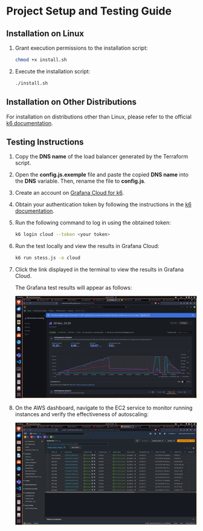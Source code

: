 # Project Setup and Testing Guide

## Installation on Linux

1. Grant execution permissions to the installation script:

    ```bash
    chmod +x install.sh
    ```

2. Execute the installation script:

    ```bash
    ./install.sh
    ```

## Installation on Other Distributions

For installation on distributions other than Linux, please refer to the official [k6 documentation](https://k6.io/docs/get-started/installation/).

## Testing Instructions

1. Copy the **DNS name** of the load balancer generated by the Terraform script.

2. Open the **config.js.exemple** file and paste the copied **DNS name** into the **DNS** variable. Then, rename the file to **config.js**.

3. Create an account on [Grafana Cloud for k6](https://grafana.com/docs/grafana-cloud/k6/get-started/run-cloud-tests-from-the-cli/#run-locally-and-stream-to-the-cloud).

4. Obtain your authentication token by following the instructions in the [k6 documentation](https://k6.io/docs/results-output/real-time/cloud/).

5. Run the following command to log in using the obtained token:

    ```bash
    k6 login cloud --token <your token>
    ```

6. Run the test locally and view the results in Grafana Cloud:

    ```bash
    k6 run stess.js -o cloud
    ```

7. Click the link displayed in the terminal to view the results in Grafana Cloud.

   The Grafana test results will appear as follows:

   ![Grafana](./img/k6_test.jpeg)

8. On the AWS dashboard, navigate to the EC2 service to monitor running instances and verify the effectiveness of autoscaling:

   ![AWS](./img/autoscale_aws.jpeg)
